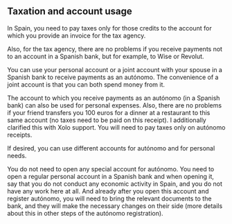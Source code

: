 ## Taxation and account usage

In Spain, you need to pay taxes only for those credits to the account for which you
provide an invoice for the tax agency.

Also, for the tax agency, there are no problems if you receive payments not to
an account in a Spanish bank, but for example, to Wise or Revolut.

You can use your personal account or a joint account with your spouse in a Spanish bank to receive payments
as an autónomo. The convenience of a joint account is that you can both spend
money from it.

The account to which you receive payments as an autónomo (in a Spanish bank) can also
be used for personal expenses. Also, there are no problems
if your friend transfers you 100 euros for a dinner at a restaurant to this same account
(no taxes need to be paid on this receipt). I additionally
clarified this with Xolo support. You will need to pay taxes only on autónomo receipts.

If desired, you can use different accounts for autónomo and for personal needs.

You do not need to open any special account for autónomo. You need to
open a regular personal account in a Spanish bank and when opening it,
say that you do not conduct any economic activity in
Spain, and you do not have any work here at all. And already after
you open this account and register autónomo, you will need to
bring the relevant documents to the bank, and they will make the necessary changes on their side
(more details about this in other steps of the autónomo registration).
